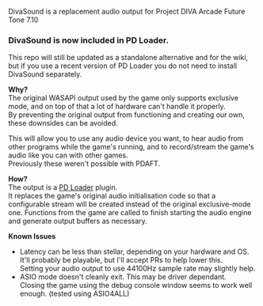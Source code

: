 DivaSound is a replacement audio output for Project DIVA Arcade Future Tone 7.10

### DivaSound is now included in PD Loader.
This repo will still be updated as a standalone alternative and for the wiki,
but if you use a recent version of PD Loader you do not need to install
DivaSound separately.

**Why?**  
The original WASAPI output used by the game only supports exclusive mode,
and on top of that a lot of hardware can't handle it properly.  
By preventing the original output from functioning and creating our own,
these downsides can be avoided.

This will allow you to use any audio device you want, to hear audio from other
programs while the game's running, and to record/stream the game's audio like
you can with other games.  
Previously these weren't possible with PDAFT.

**How?**  
The output is a [PD Loader](https://notabug.org/nastys/PD-Loader/wiki) plugin.  
It replaces the game's original audio initialisation code so that a configurable
stream will be created instead of the original exclusive-mode one.
Functions from the game are called to finish starting the audio engine and
generate output buffers as necessary.

**Known Issues**  
* Latency can be less than stellar, depending on your hardware and OS.
  It'll probably be playable, but I'll accept PRs to help lower this.  
  Setting your audio output to use 44100Hz sample rate may slightly help.
* ASIO mode doesn't cleanly exit. This may be driver dependant.  
  Closing the game using the debug console window seems to work well enough.
  (tested using ASIO4ALL)